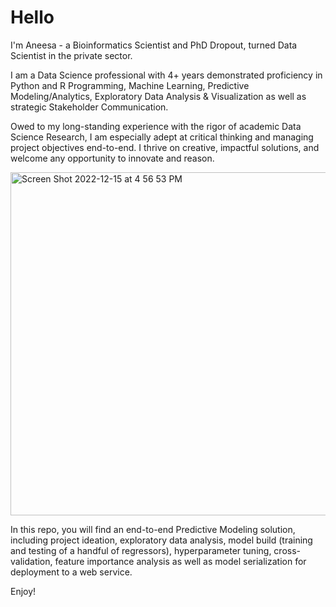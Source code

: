 # Hello

I'm Aneesa - a Bioinformatics Scientist and PhD Dropout, turned Data Scientist in the private sector. 

I am a Data Science professional with 4+ years demonstrated proficiency in Python and R Programming, Machine Learning, Predictive Modeling/Analytics, Exploratory Data Analysis & Visualization as well as strategic Stakeholder Communication. 

Owed to my long-standing experience with the rigor of academic Data Science Research, I am especially adept at critical thinking and managing project objectives end-to-end. I thrive on creative, impactful solutions, and welcome any opportunity to innovate and reason.

<img width="549" alt="Screen Shot 2022-12-15 at 4 56 53 PM" src="https://user-images.githubusercontent.com/104523287/207976051-ecafb5f8-ae7d-4f76-bb47-ff15caf0ca51.png">

In this repo, you will find an end-to-end Predictive Modeling solution, including project ideation, exploratory data analysis, model build (training and testing of a handful of regressors), hyperparameter tuning, cross-validation, feature importance analysis as well as model serialization for deployment to a web service.

Enjoy!

